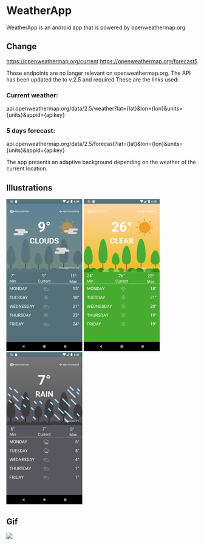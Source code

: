 # WeatherApp
WeatherApp is an android app that is powered by openweathermap.org

## Change

https://openweathermap.org/current
https://openweathermap.org/forecast5

Those endpoints are no longer relevant on openweathermap.org.
The API has been updated the to v.2.5 and required
These are the links used:
### Current weather:
api.openweathermap.org/data/2.5/weather?lat={lat}&lon={lon}&units={units}&appid={apikey}

### 5 days forecast:
api.openweathermap.org/data/2.5/forecast?lat={lat}&lon={lon}&units={units}&appid={apikey}

The app presents an adaptive background depending on the weather of the current location.

## Illustrations
<img src= "screenshots/Screenshot_1582473846.png" width=200> <img src= "screenshots/Screenshot_1582474116.png" width=200> <img src= "screenshots/Screenshot_1582475413.png" width=200>

## Gif

<img src= "screenshots/weather_gif_2.gif" width=300>
